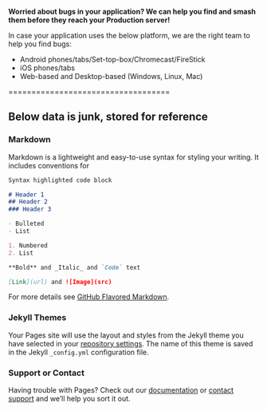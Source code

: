 **Worried about bugs in your application? We can help you find and smash them before they reach your Production server!**

In case your application uses the below platform, we are the right team to help you find bugs:
- Android phones/tabs/Set-top-box/Chromecast/FireStick
- iOS phones/tabs
- Web-based and Desktop-based (Windows, Linux, Mac)


===================================

## Below data is junk, stored for reference

### Markdown

Markdown is a lightweight and easy-to-use syntax for styling your writing. It includes conventions for

```markdown
Syntax highlighted code block

# Header 1
## Header 2
### Header 3

- Bulleted
- List

1. Numbered
2. List

**Bold** and _Italic_ and `Code` text

[Link](url) and ![Image](src)
```

For more details see [GitHub Flavored Markdown](https://guides.github.com/features/mastering-markdown/).

### Jekyll Themes

Your Pages site will use the layout and styles from the Jekyll theme you have selected in your [repository settings](https://github.com/frogsfindbugs/frogsfindbugs.github.io/settings). The name of this theme is saved in the Jekyll `_config.yml` configuration file.

### Support or Contact

Having trouble with Pages? Check out our [documentation](https://help.github.com/categories/github-pages-basics/) or [contact support](https://github.com/contact) and we’ll help you sort it out.
